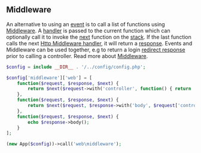 ## Middleware

An alternative to using an [event](https://github.com/mvc5/mvc5/blob/master/src/Event.php) is to call a list of functions using [Middleware](https://github.com/mvc5/mvc5/blob/master/src/Middleware.php). A [handler](https://github.com/mvc5/mvc5/blob/master/src/Middleware.php#L33) is passed to the current function which can optionally call it to invoke the [next](https://github.com/mvc5/mvc5/blob/master/src/Middleware.php#L34) function on the [stack](https://github.com/mvc5/mvc5/blob/master/config/middleware.php#L7). If the last function calls the next [Http Middleware handler](https://github.com/mvc5/mvc5/blob/master/src/Middleware.php#L33), it will return a [response](https://github.com/mvc5/mvc5/blob/master/src/Http/Response.php). Events and Middleware can be used together, e.g to return a login [redirect response](https://github.com/mvc5/mvc5/blob/master/src/Response/Redirect.php) prior to calling a controller. Read more about <a href="/overview/#middleware">Middleware</a>.

```php
$config = include __DIR__ . '/../config/config.php';

$config['middleware']['web'] = [
    function($request, $response, $next) {
        return $next($request->with('controller', function() { return 'Hello!'; }), $response);
    },
    function($request, $response, $next) {
        return $next($request, $response->with('body', $request['controller']()));
    },
    function($request, $response, $next) {
        echo $response->body();
    }
];

(new App($config))->call('web\middleware');
```
